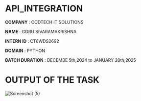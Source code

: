 # API_INTEGRATION

**COMPANY** : CODTECH IT SOLUTIONS

**NAME** : GORU SIVARAMAKRISHNA

**INTERN ID** : CT6WDS2692

**DOMAIN** : PYTHON

**BATCH DURATION** : DECEMBE 5th,2024 to JANUARY 20th,2025

# OUTPUT OF THE TASK

![Screenshot (5)](https://github.com/user-attachments/assets/a9981ea8-8ae9-4642-b4bb-9a9194fc76ba)
